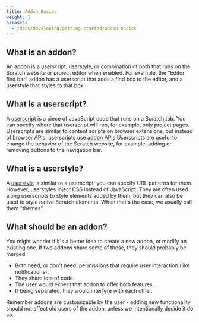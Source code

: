 ```yaml
---
title: Addon Basics
weight: 1
aliases:
  - /docs/developing/getting-started/addon-basics
---
```


## What is an addon?
An addon is a userscript, userstyle, or combination of both that runs on the Scratch website or project editor when enabled. For example, the "Editor find bar" addon has a userscript that adds a find box to the editor, and a userstyle that styles to that box.

## What is a userscript?
A [userscript](/docs/develop/userscripts) is a piece of JavaScript code that runs on a Scratch tab. You can specify where that userscript will run, for example, only project pages. Userscripts are similar to content scripts on browser extensions, but instead of browser APIs, userscripts use [addon APIs](/docs/reference/addon-api/)
Userscripts are useful to change the behavior of the Scratch website, for example, adding or removing buttons to the navigation bar.

## What is a userstyle?
A [userstyle](/docs/develop/userstyles) is similar to a userscript; you can specify URL patterns for them. However, userstyles inject CSS instead of JavaScript. They are often used along userscripts to style elements added by them, but they can also be used to style native Scratch elements. When that's the case, we usually call them "themes".

## What should be an addon?
You might wonder if it's a better idea to create a new addon, or modify an existing one.
If two addons share some of these, they should probably be merged.
- Both need, or don't need, permissions that require user interaction (like notifications).
- They share lots of code.
- The user would expect that addon to offer both features.
- If being separated, they would interfere with each other.

Remember addons are customizable by the user - adding new functionality should not affect old users of the addon, unless we intentionally decide it do so.
